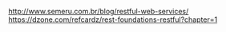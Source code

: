 http://www.semeru.com.br/blog/restful-web-services/
https://dzone.com/refcardz/rest-foundations-restful?chapter=1
